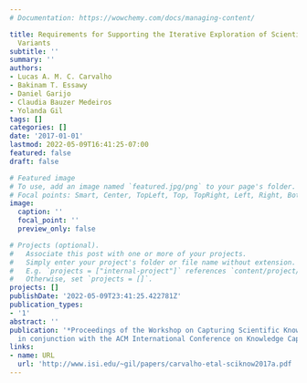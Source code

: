 ```yaml
---
# Documentation: https://wowchemy.com/docs/managing-content/

title: Requirements for Supporting the Iterative Exploration of Scientific Workflow
  Variants
subtitle: ''
summary: ''
authors:
- Lucas A. M. C. Carvalho
- Bakinam T. Essawy
- Daniel Garijo
- Claudia Bauzer Medeiros
- Yolanda Gil
tags: []
categories: []
date: '2017-01-01'
lastmod: 2022-05-09T16:41:25-07:00
featured: false
draft: false

# Featured image
# To use, add an image named `featured.jpg/png` to your page's folder.
# Focal points: Smart, Center, TopLeft, Top, TopRight, Left, Right, BottomLeft, Bottom, BottomRight.
image:
  caption: ''
  focal_point: ''
  preview_only: false

# Projects (optional).
#   Associate this post with one or more of your projects.
#   Simply enter your project's folder or file name without extension.
#   E.g. `projects = ["internal-project"]` references `content/project/deep-learning/index.md`.
#   Otherwise, set `projects = []`.
projects: []
publishDate: '2022-05-09T23:41:25.422781Z'
publication_types:
- '1'
abstract: ''
publication: '*Proceedings of the Workshop on Capturing Scientific Knowledge (SciKnow),  held
  in conjunction with the ACM International Conference on Knowledge Capture (K-CAP)*'
links:
- name: URL
  url: 'http://www.isi.edu/~gil/papers/carvalho-etal-sciknow2017a.pdf '
---
```

